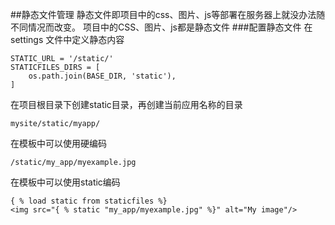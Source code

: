 ##静态文件管理
静态文件即项目中的css、图片、js等部署在服务器上就没办法随不同情况而改变。
项目中的CSS、图片、js都是静态文件
###配置静态文件
在settings 文件中定义静态内容
```
STATIC_URL = '/static/'
STATICFILES_DIRS = [
    os.path.join(BASE_DIR, 'static'),
]
```
在项目根目录下创建static目录，再创建当前应用名称的目录
```
mysite/static/myapp/
```
在模板中可以使用硬编码
```
/static/my_app/myexample.jpg
```
在模板中可以使用static编码
```
{ % load static from staticfiles %}
<img src="{ % static "my_app/myexample.jpg" %}" alt="My image"/>
```